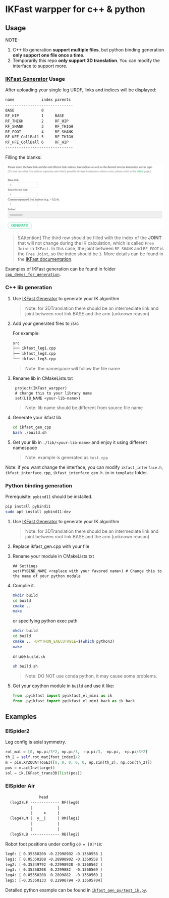 # IKFast warpper for c++ & python

## Usage

NOTE:

1. C++ lib generation **support multiple files**, but python binding generation **only support one file once a time**.
2. Temporarily this repo **only support 3D translation**. You can modify the interface to support more.

### [IKFast Generator](https://www.hamzamerzic.info/ikfast_generator/) Usage

After uploading your single leg URDF, links and indices will be displayed:

```txt
name            index parents
------------------------------
BASE            0
RF_HIP          1     BASE
RF_THIGH        2     RF_HIP
RF_SHANK        3     RF_THIGH
RF_FOOT         4     RF_SHANK
RF_KFE_CollBall 5     RF_THIGH
RF_HFE_CollBall 6     RF_HIP
------------------------------
```

Filling the blanks:

![alt text](doc/ikfast_gen_blanks.png)

> ![Attention]
> The third row should be filled with the index of the **JOINT** that will not change during the IK calculation, which is called `Free Joint` in `IKFast`. In this case, the joint between `RF_SHANK` and `RF_FOOT` is the `Free Joint`, so the index should be `3`.
> More details can be found in the [IKFast documentation](https://openrave.org/docs/latest_stable/openravepy/ikfast/).

Examples of IKFast generation can be found in folder [`cpp_demos_for_generation`](cpp_demos_for_generation).

### C++ lib generation

1. Use [IKFast Generator](https://www.hamzamerzic.info/ikfast_generator/) to generate your IK algorithm

   > Note: for 3DTranslation there should be an intermediate link and joint between root link BASE and the arm (unknown reason)

2. Add your generated files to /src

   For example:

   ```txt
   src
   ├── ikfast_leg1.cpp
   ├── ikfast_leg2.cpp
   └── ikfast_leg3.cpp
   ```

   > Note: the namespace will follow the file name

3. Rename lib in CMakeLists.txt

   ```CMakeLists
    project(IKFast_warpper)
    # change this to your library name
    set(LIB_NAME <your-lib-name>)
   ```

   > Note: lib name should be different from source file name

4. Generate your ikfast lib

   ```bash
   cd ikfast_gen_cpp
   bash ./build.sh
   ```

5. Get your lib in `./lib/<your-lib-name>` and enjoy it using different namespace

   > Note: example is generated as `test.cpp`

Note: if you want change the interface, you can modify `ikfast_interface.h`, `ikfast_interface.cpp`, `ikfast_interface_gen.h.in` in `template` folder.

### Python binding generation

Prerequisite: `pybind11` should be installed.

```bash
pip install pybind11
sudo apt install pybind11-dev
```

1. Use [IKFast Generator](https://www.hamzamerzic.info/ikfast_generator/) to generate your IK algorithm

   > Note: for 3DTranslation there should be an intermediate link and joint between root link BASE and the arm (unknown reason)

2. Replace ikfast_gen.cpp with your file

3. Rename your module in CMakeLists.txt

   ```CMakeLists
   ## Settings
   set(PYBIND_NAME <replace with your favored name>) # Change this to the name of your python module
   ```

4. Complie it.

   ```bash
   mkdir build
   cd build
   cmake ..
   make
   ```

   or specifying python exec path

   ```bash
   mkdir build
   cd build
   cmake .. -DPYTHON_EXECUTABLE=$(which python3)
   make
   ```

   or use `build.sh`

   ```bash
   sh build.sh
   ```

   > Note: DO NOT use conda python, it may cause some problems.

5. Get your cpython module in `build` and use it like:

   ```python
   from .pyikfast import pyikfast_el_mini as ik
   from .pyikfast import pyikfast_el_mini_back as ik_back
   ```

## Examples

### ElSpider2

Leg config is axial symmetry.

```python
rot_mat = [0, np.pi/3*2, np.pi/3, -np.pi/3, -np.pi, -np.pi/3*2]
th_2 = self.rot_mat[foot_index]/2
m = pin.XYZQUATToSE3([0, 0, 0, 0, 0, np.sin(th_2), np.cos(th_2)])
pos = m.actInv(target)
sol = ik.IKFast_trans3D(list(pos))
```

### ElSpider Air

```txt
               head
  (leg3)LF ------------- RF(leg0)
           |           |
           |     x     |
  (leg4)LM |  y__|     | RM(leg1)
           |           |
           |           |
  (leg5)LB ------------- RB(leg2)
```

Robot foot positions under config `q0 = [0]*18`:

```txt
leg0: [ 0.35350208 -0.22998902 -0.1360558 ]
leg1: [ 0.05350208 -0.28998902 -0.1360558 ]
leg2: [-0.35349792 -0.22998928 -0.1360562 ]
leg3: [ 0.35350208  0.2299882  -0.1360569 ]
leg4: [ 0.05350208  0.2899882  -0.1360569 ]
leg5: [-0.35350133  0.22998794 -0.13605704]
```

Detailed python example can be found in [`ikfast_gen_py/test_ik.py`](ikfast_gen_py/test_ik.py).
